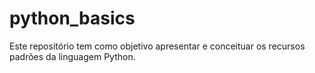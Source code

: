 # python_basics
Este repositório tem como objetivo apresentar e conceituar os recursos padrões da linguagem Python.
